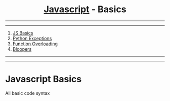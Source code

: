 <a name="readme-top"></a>


<div align="center">
<!-- Title: -->
<h1><a href="https://github.com/skthati/javascript/">Javascript</a> - Basics </h1>
</div>

<!-- Table of contents -->
<hr>
<hr>
<ol>
    <li><a href="#js-basics">JS Basics</a></li>
    <li><a href="#exceptions">Python Exceptions</a></li>
    <li><a href="#function_overloading">Function Overloading</a></li>
    <li><a href="#bloopers">Bloopers</a></li>
</ol>
<hr>
<hr>


# Javascript Basics 
 All basic code syntax 

